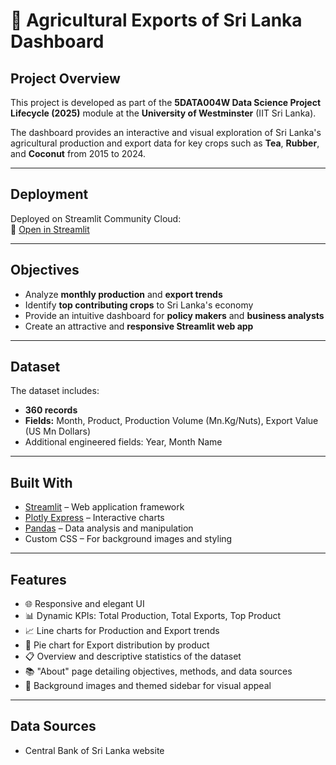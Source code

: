 # 🌾 Agricultural Exports of Sri Lanka Dashboard

## Project Overview
This project is developed as part of the **5DATA004W Data Science Project Lifecycle (2025)** module at the **University of Westminster** (IIT Sri Lanka).

The dashboard provides an interactive and visual exploration of Sri Lanka's agricultural production and export data for key crops such as **Tea**, **Rubber**, and **Coconut** from 2015 to 2024.

---

## Deployment
Deployed on Streamlit Community Cloud:  
🔗 [Open in Streamlit](https://srilankaexports.streamlit.app)

---

## Objectives
- Analyze **monthly production** and **export trends**
- Identify **top contributing crops** to Sri Lanka's economy
- Provide an intuitive dashboard for **policy makers** and **business analysts**
- Create an attractive and **responsive Streamlit web app**

---

## Dataset
The dataset includes:
- **360 records**
- **Fields:** Month, Product, Production Volume (Mn.Kg/Nuts), Export Value (US Mn Dollars)
- Additional engineered fields: Year, Month Name

---

## Built With
- [Streamlit](https://streamlit.io/) – Web application framework
- [Plotly Express](https://plotly.com/python/plotly-express/) – Interactive charts
- [Pandas](https://pandas.pydata.org/) – Data analysis and manipulation
- Custom CSS – For background images and styling

---

## Features
- 🌐 Responsive and elegant UI
- 📊 Dynamic KPIs: Total Production, Total Exports, Top Product
- 📈 Line charts for Production and Export trends
- 🥧 Pie chart for Export distribution by product
- 📋 Overview and descriptive statistics of the dataset
- 📚 "About" page detailing objectives, methods, and data sources
- 🎨 Background images and themed sidebar for visual appeal

---

## Data Sources
- Central Bank of Sri Lanka website
